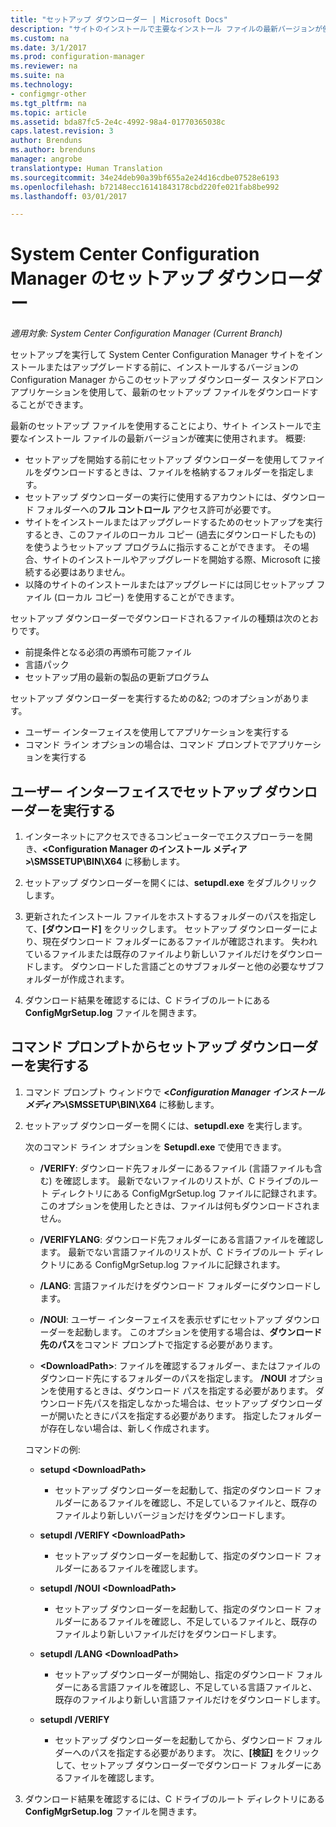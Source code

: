 ```yaml
---
title: "セットアップ ダウンローダー | Microsoft Docs"
description: "サイトのインストールで主要なインストール ファイルの最新バージョンが使用されることを保証するように設計されているこのスタンドアロン アプリケーションについて説明します。"
ms.custom: na
ms.date: 3/1/2017
ms.prod: configuration-manager
ms.reviewer: na
ms.suite: na
ms.technology:
- configmgr-other
ms.tgt_pltfrm: na
ms.topic: article
ms.assetid: bda87fc5-2e4c-4992-98a4-01770365038c
caps.latest.revision: 3
author: Brenduns
ms.author: brenduns
manager: angrobe
translationtype: Human Translation
ms.sourcegitcommit: 34e24deb90a39bf655a2e24d16cdbe07528e6193
ms.openlocfilehash: b72148ecc16141843178cbd220fe021fab8be992
ms.lasthandoff: 03/01/2017

---
```

# <a name="setup-downloader-for-system-center-configuration-manager"></a>System Center Configuration Manager のセットアップ ダウンローダー

*適用対象: System Center Configuration Manager (Current Branch)*

セットアップを実行して System Center Configuration Manager サイトをインストールまたはアップグレードする前に、インストールするバージョンの Configuration Manager からこのセットアップ ダウンローダー スタンドアロン アプリケーションを使用して、最新のセットアップ ファイルをダウンロードすることができます。  

最新のセットアップ ファイルを使用することにより、サイト インストールで主要なインストール ファイルの最新バージョンが確実に使用されます。 概要:   
-   セットアップを開始する前にセットアップ ダウンローダーを使用してファイルをダウンロードするときは、ファイルを格納するフォルダーを指定します。  
-   セットアップ ダウンローダーの実行に使用するアカウントには、ダウンロード フォルダーへの**フル コントロール** アクセス許可が必要です。  
-   サイトをインストールまたはアップグレードするためのセットアップを実行するとき、このファイルのローカル コピー (過去にダウンロードしたもの) を使うようセットアップ プログラムに指示することができます。 その場合、サイトのインストールやアップグレードを開始する際、Microsoft に接続する必要はありません。  
-   以降のサイトのインストールまたはアップグレードには同じセットアップ ファイル (ローカル コピー) を使用することができます。  

セットアップ ダウンローダーでダウンロードされるファイルの種類は次のとおりです。  
-   前提条件となる必須の再頒布可能ファイル  
-   言語パック  
-   セットアップ用の最新の製品の更新プログラム  

セットアップ ダウンローダーを実行するための&2; つのオプションがあります。
- ユーザー インターフェイスを使用してアプリケーションを実行する
- コマンド ライン オプションの場合は、コマンド プロンプトでアプリケーションを実行する


## <a name="run-setup-downloader-with-the-user-interface"></a>ユーザー インターフェイスでセットアップ ダウンローダーを実行する  

1.  インターネットにアクセスできるコンピューターでエクスプローラーを開き、**&lt;Configuration Manager のインストール メディア\>\SMSSETUP\BIN\X64** に移動します。  

2.  セットアップ ダウンローダーを開くには、**setupdl.exe** をダブルクリックします。   

3. 更新されたインストール ファイルをホストするフォルダーのパスを指定して、**[ダウンロード]** をクリックします。 セットアップ ダウンローダーにより、現在ダウンロード フォルダーにあるファイルが確認されます。 失われているファイルまたは既存のファイルより新しいファイルだけをダウンロードします。 ダウンロードした言語ごとのサブフォルダーと他の必要なサブフォルダーが作成されます。  

4.  ダウンロード結果を確認するには、C ドライブのルートにある **ConfigMgrSetup.log** ファイルを開きます。  

## <a name="run-setup-downloader-from-a-command-prompt"></a>コマンド プロンプトからセットアップ ダウンローダーを実行する  

1.  コマンド プロンプト ウィンドウで **&lt;*Configuration Manager インストール メディア*\>\SMSSETUP\BIN\X64** に移動します。   

2.  セットアップ ダウンローダーを開くには、**setupdl.exe** を実行します。

    次のコマンド ライン オプションを **Setupdl.exe** で使用できます。   

    -   **/VERIFY**: ダウンロード先フォルダーにあるファイル (言語ファイルも含む) を確認します。 最新でないファイルのリストが、C ドライブのルート ディレクトリにある ConfigMgrSetup.log ファイルに記録されます。 このオプションを使用したときは、ファイルは何もダウンロードされません。  

    -   **/VERIFYLANG**: ダウンロード先フォルダーにある言語ファイルを確認します。 最新でない言語ファイルのリストが、C ドライブのルート ディレクトリにある ConfigMgrSetup.log ファイルに記録されます。

    -   **/LANG**: 言語ファイルだけをダウンロード フォルダーにダウンロードします。  

    -   **/NOUI**: ユーザー インターフェイスを表示せずにセットアップ ダウンローダーを起動します。 このオプションを使用する場合は、**ダウンロード先のパス**をコマンド プロンプトで指定する必要があります。  

    -   **&lt;DownloadPath\>**: ファイルを確認するフォルダー、またはファイルのダウンロード先にするフォルダーのパスを指定します。 **/NOUI** オプションを使用するときは、ダウンロード パスを指定する必要があります。 ダウンロード先パスを指定しなかった場合は、セットアップ ダウンローダーが開いたときにパスを指定する必要があります。 指定したフォルダーが存在しない場合は、新しく作成されます。  

    コマンドの例:

    -   **setupd &lt;DownloadPath\>**  

        -   セットアップ ダウンローダーを起動して、指定のダウンロード フォルダーにあるファイルを確認し、不足しているファイルと、既存のファイルより新しいバージョンだけをダウンロードします。     

    -   **setupdl /VERIFY &lt;DownloadPath\>**  

        -   セットアップ ダウンローダーを起動して、指定のダウンロード フォルダーにあるファイルを確認します。  

    -   **setupdl /NOUI &lt;DownloadPath\>**  

        -   セットアップ ダウンローダーを起動して、指定のダウンロード フォルダーにあるファイルを確認し、不足しているファイルと、既存のファイルより新しいファイルだけをダウンロードします。  

    -   **setupdl /LANG  &lt;DownloadPath\>**  

        -   セットアップ ダウンローダーが開始し、指定のダウンロード フォルダーにある言語ファイルを確認し、不足している言語ファイルと、既存のファイルより新しい言語ファイルだけをダウンロードします。  

    -   **setupdl /VERIFY**  

        -   セットアップ ダウンローダーを起動してから、ダウンロード フォルダーへのパスを指定する必要があります。 次に、**[検証]** をクリックして、セットアップ ダウンローダーでダウンロード フォルダーにあるファイルを確認します。  

3.  ダウンロード結果を確認するには、C ドライブのルート ディレクトリにある **ConfigMgrSetup.log** ファイルを開きます。

